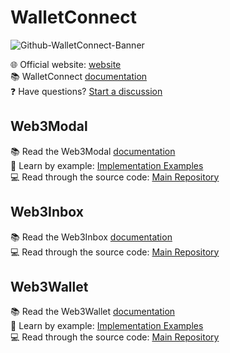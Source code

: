 # WalletConnect

![Github-WalletConnect-Banner](https://github.com/WalletConnect/.github/assets/45455218/23105dcc-572b-49b0-82f2-126410afc700)

:globe_with_meridians: Official website: [website](https://walletconnect.com/)<br/>
:books: WalletConnect [documentation](https://docs.walletconnect.com/)<br/>
:question: Have questions? [Start a discussion](https://github.com/orgs/WalletConnect/discussions/3457)

## Web3Modal

:books: Read the Web3Modal [documentation](https://docs.walletconnect.com/2.0/web3modal/about)<br/>
:microscope: Learn by example: [Implementation Examples](https://github.com/WalletConnect/web3modal-examples)<br/>
:computer: Read through the source code: [Main Repository](https://github.com/WalletConnect/web3modal)

## Web3Inbox

:books: Read the Web3Inbox [documentation](https://docs.walletconnect.com/2.0/web3inbox/about)<br/>
:computer: Read through the source code: [Main Repository](https://github.com/WalletConnect/web3inbox)<br/>

## Web3Wallet

:books: Read the Web3Wallet [documentation](https://docs.walletconnect.com/2.0/web3modal/about)<br/>
:microscope: Learn by example: [Implementation Examples](https://github.com/WalletConnect/web-examples)<br/>
:computer: Read through the source code: [Main Repository](https://github.com/WalletConnect/walletconnect-monorepo/tree/dcc9d6d27a40e0a764748abd75b96ca80d459f01/packages/web3wallet)
